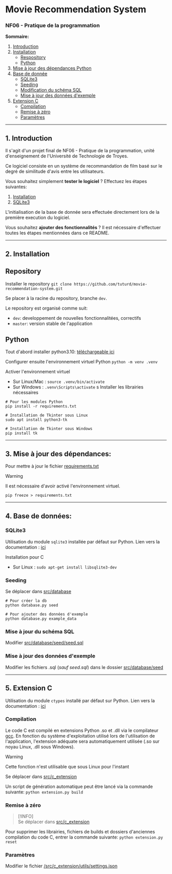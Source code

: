 # Movie Recommendation System
### NF06 - Pratique de la programmation

**Sommaire:**

1. [Introduction](#1-introduction)
2. [Installation](#2-installation)
    - [Respository](#repository)
    - [Python](#python)
3. [Mise à jour des dépendances Python](#3-mise-à-jour-des-dépendances)
4. [Base de donnée](#4-base-de-données)
    - [SQLite3](#sqlite3)
    - [Seeding](#seeding)
    - [Modification du schéma SQL](#mise-à-jour-du-schéma-sql)
    - [Mise à jour des données d'exemple](#mise-à-jour-des-données-dexemple)
5. [Extension C](#5-extension-c)
    - [Compilation](#compilation)
    - [Remise à zéro](#remise-à-zéro)
    - [Paramètres](#paramètres)

<hr>

## 1. Introduction
Il s'agit d'un projet final de NF06 - Pratique de la programmation, unité d'enseignement de l'Université de Technologie de Troyes.

Ce logiciel consiste en un système de recommandation de film basé sur le degré de similitude d'avis entre les utilisateurs.

Vous souhaitez simplement **tester le logiciel** ?
Effectuez les étapes suivantes:
1. [Installation](#2-installation)
2. [SQLite3](#sqlite3)

L'initialisation de la base de donnée sera effectuée directement lors de la première execution du logiciel.

Vous souhaitez **ajouter des fonctionnalités** ? Il est nécessaire d'effectuer toutes les étapes mentionnées dans ce README.

<hr>

## 2. Installation

## Repository

Installer le repository
`git clone https://github.com/tuturd/movie-recommendation-system.git`

Se placer à la racine du repository, branche `dev`.

Le repository est organisé comme suit:
- `dev`: developpement de nouvelles fonctionnalitées, correctifs
- `master`: version stable de l'application


## Python

Tout d'abord installer python3.10: [téléchargeable ici](https://www.python.org/downloads/)

Configurer ensuite l'environnement virtuel Python
`python -m venv .venv`

Activer l'environnement virtuel
- Sur Linux/Mac : `source .venv/bin/activate`
- Sur Windows : `.venv\Scripts\activate`
s
Installer les librairies nécessaires
```
# Pour les modules Python
pip install -r requirements.txt

# Installation de Tkinter sous Linux
sudo apt install python3-tk

# Installation de Tkinter sous Windows
pip install tk

```

<hr>

## 3. Mise à jour des dépendances:

Pour mettre à jour le fichier [requirements.txt](requirements.txt)
> [!WARNING]  
> Il est nécessaire d'avoir activé l'environnement virtuel.

`pip freeze > requirements.txt`

<hr>

## 4. Base de données:

### SQLite3
Utilisation du module `sqlite3` installée par défaut sur Python.
Lien vers la documentation : [ici](https://www.sqlite.org/docs.html)

Installation pour C
- Sur Linux : `sudo apt-get install libsqlite3-dev`

### Seeding
Se déplacer dans [src/database](src/database)
```
# Pour créer la db
python database.py seed

# Pour ajouter des données d'exemple
python database.py example_data
```

### Mise à jour du schéma SQL
Modifier [src/database/seed/seed.sql](src/database/seed/seed.sql)

### Mise à jour des données d'exemple
Modifier les fichiers .sql (*sauf seed.sql*) dans le dossier [src/database/seed](src/database/seed)

<hr>

## 5. Extension C
Utilisation du module `ctypes` installé par défaut sur Python.
Lien vers la documentation : [ici](https://docs.python.org/3/library/ctypes.html)

### Compilation

Le code C est compilé en extensions Python .so et .dll via le compilateur [gcc](https://www.gnu.org/).
En fonction du système d'exploitation utilisé lors de l'utilisation de l'application, l'extension adéquate sera automatiquement utilisée (.so sur noyau Linux, .dll sous Windows).

> [!WARNING]  
> Cette fonction n'est utilisable que sous Linux pour l'instant

Se déplacer dans [src/c_extension](src/c_extension)

Un script de génération automatique peut être lancé via la commande suivante:
`python extension.py build`

### Remise à zéro

> [!INFO]  
> Se déplacer dans [src/c_extension](src/c_extension)

Pour supprimer les librairies, fichiers de builds et dossiers d'anciennes compilation du code C, entrer la commande suivante:
`python extension.py reset`

### Paramètres

Modifier le fichier [/src/c_extension/utils/settings.json](/src/c_extension/utils/settings.json)